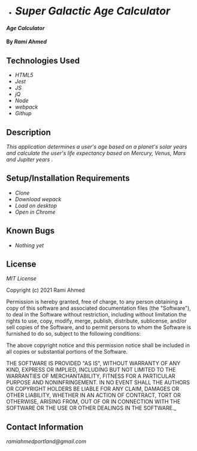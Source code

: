 * # _**Super Galactic Age Calculator**_

#### _Age Calculator_

#### By _**Rami Ahmed**_

## Technologies Used

* _HTML5_
* _Jest_
* _JS_
* _jQ_
* _Node_
* _webpack_
* _Githup_

## Description

_This application determines a user's age based on a planet's solar years and calculate the user's life expectancy based on Mercury, Venus, Mars and Jupiter years ._

## Setup/Installation Requirements

* _Clone_
* _Download wepack_
* _Load on desktop_
* _Open in Chrome_


## Known Bugs

* _Nothing yet_

## License

_MIT License_

Copyright (c) 2021 Rami Ahmed

Permission is hereby granted, free of charge, to any person obtaining a copy
of this software and associated documentation files (the "Software"), to deal
in the Software without restriction, including without limitation the rights
to use, copy, modify, merge, publish, distribute, sublicense, and/or sell
copies of the Software, and to permit persons to whom the Software is
furnished to do so, subject to the following conditions:

The above copyright notice and this permission notice shall be included in all
copies or substantial portions of the Software.

THE SOFTWARE IS PROVIDED "AS IS", WITHOUT WARRANTY OF ANY KIND, EXPRESS OR
IMPLIED, INCLUDING BUT NOT LIMITED TO THE WARRANTIES OF MERCHANTABILITY,
FITNESS FOR A PARTICULAR PURPOSE AND NONINFRINGEMENT. IN NO EVENT SHALL THE
AUTHORS OR COPYRIGHT HOLDERS BE LIABLE FOR ANY CLAIM, DAMAGES OR OTHER
LIABILITY, WHETHER IN AN ACTION OF CONTRACT, TORT OR OTHERWISE, ARISING FROM,
OUT OF OR IN CONNECTION WITH THE SOFTWARE OR THE USE OR OTHER DEALINGS IN THE
SOFTWARE._

## Contact Information

_ramiahmedportland@gmail.com_

